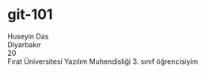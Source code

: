 # git-101
Huseyin Das <br>
Diyarbakır <br>
20 <br>
Fırat Üniversitesi Yazılım Muhendisliği 3. sınıf öğrencisiyim<br>
